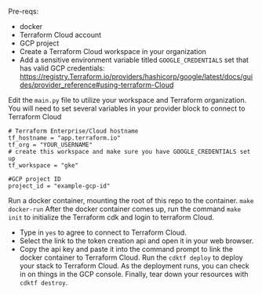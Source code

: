 Pre-reqs:
- docker
- Terraform Cloud account
- GCP project
- Create a Terraform Cloud workspace in your organization
- Add a sensitive environment variable titled `GOOGLE_CREDENTIALS` set that has valid GCP credentials: https://registry.Terraform.io/providers/hashicorp/google/latest/docs/guides/provider_reference#using-terraform-Cloud

Edit the `main.py` file to utilize your workspace and Terraform organization.
You will need to set several variables in your provider block to connect to Terraform Cloud
```
# Terraform Enterprise/Cloud hostname
tf_hostname = "app.terraform.io"
tf_org = "YOUR_USERNAME"
# create this workspace and make sure you have GOOGLE_CREDENTIALS set up
tf_workspace = "gke"

#GCP project ID
project_id = "example-gcp-id"
```

Run a docker container, mounting the root of this repo to the container.
`make docker-run`
After the docker container comes up, run the command `make init` to initialize the Terraform cdk and login to terraform Cloud.
- Type in `yes` to agree to connect to Terraform Cloud.
- Select the link to the token creation api and open it in your web browser.
- Copy the api key and paste it into the command prompt to link the docker container to Terraform Cloud.
Run the `cdktf deploy` to deploy your stack to Terraform Cloud.
As the deployment runs, you can check in on things in the GCP console.
Finally, tear down your resources with `cdktf destroy`.
